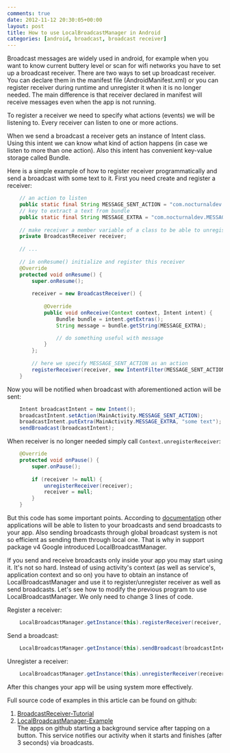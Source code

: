 ```yaml
---
comments: true
date: 2012-11-12 20:30:05+00:00
layout: post
title: How to use LocalBroadcastManager in Android
categories: [android, broadcast, broadcast receiver]
---
```


Broadcast messages are widely used in android, for example when you want to know current buttery level or scan for wifi networks you have to set up a broadcast receiver. There are two ways to set up broadcast receiver. You can declare them in the manifest file (AndroidManifest.xml) or you can register receiver during runtime and unregister it when it is no longer needed. The main difference is that receiver declared in manifest will receive messages even when the app is not running.

<!-- more -->

To register a receiver we need to specify what actions (events) we will be listening to. Every receiver can listen to one or more actions.

When we send a broadcast a receiver gets an instance of Intent class. Using this intent we can know what kind of action happens (in case we listen to more than one action). Also this intent has convenient key-value storage called Bundle.

Here is a simple example of how to register receiver programmatically and send a broadcast with some text to it. First you need create and register a receiver:

``` java
    // an action to listen
    public static final String MESSAGE_SENT_ACTION = "com.nocturnaldev.MESSAGE_RECEIVED_ACTION";
    // key to extract a text from bundle
    public static final String MESSAGE_EXTRA = "com.nocturnaldev.MESSAGE_EXTRA";
    
    // make receiver a member variable of a class to be able to unregister it later
    private BroadcastReceiver receiver;
    
    // ...
    
    // in onResume() initialize and register this receiver
    @Override
    protected void onResume() {
        super.onResume();
        
        receiver = new BroadcastReceiver() {
             
            @Override
            public void onReceive(Context context, Intent intent) {
                Bundle bundle = intent.getExtras();
                String message = bundle.getString(MESSAGE_EXTRA);

                // do something useful with message
            }
        };
        
        // here we specify MESSAGE_SENT_ACTION as an action 
        registerReceiver(receiver, new IntentFilter(MESSAGE_SENT_ACTION));
    }
```

Now you will be notified when broadcast with aforementioned action will be sent:

``` java
    Intent broadcastIntent = new Intent();
    broadcastIntent.setAction(MainActivity.MESSAGE_SENT_ACTION);
    broadcastIntent.putExtra(MainActivity.MESSAGE_EXTRA, "some text");
    sendBroadcast(broadcastIntent);
```    

When receiver is no longer needed simply call `Context.unregisterReceiver`:

``` java
    @Override
    protected void onPause() {
        super.onPause();
         
        if (receiver != null) {
            unregisterReceiver(receiver);
            receiver = null;
        }
    }
```

But this code has some important points. According to [documentation](http://developer.android.com/reference/android/support/v4/content/LocalBroadcastManager.html) other applications will be able to listen to your broadcasts and send broadcasts to your app. Also sending broadcasts through global broadcast system is not so efficient as sending them through local one. That is why in support package v4 Google introduced LocalBroadcastManager.

If you send and receive broadcasts only inside your app you may start using it. It's not so hard. Instead of using activity's context (as well as service's, application context and so on) you have to obtain an instance of LocalBroadcastManager and use it to register/unregister receiver as well as send broadcasts. Let's see how to modify the previous program to use LocalBroadcastManager. We only need to change 3 lines of code.

Register a receiver:

``` java
    LocalBroadcastManager.getInstance(this).registerReceiver(receiver, new IntentFilter(MESSAGE_SENT_ACTION));
```

Send a broadcast:

``` java
    LocalBroadcastManager.getInstance(this).sendBroadcast(broadcastIntent);
```

Unregister a receiver:

``` java
    LocalBroadcastManager.getInstance(this).unregisterReceiver(receiver);
```

After this changes your app will be using system more effectively.

Full source code of examples in this article can be found on github:  
1. [BroadcastReceiver-Tutorial](https://github.com/J-rooft/BroadcastReceiver-Tutorial)  
2. [LocalBroadcastManager-Example](https://github.com/J-rooft/LocalBroadcastManager-Example)  
The apps on github starting a background service after tapping on a button. This service notifies our activity when it starts and finishes (after 3 seconds) via broadcasts.
